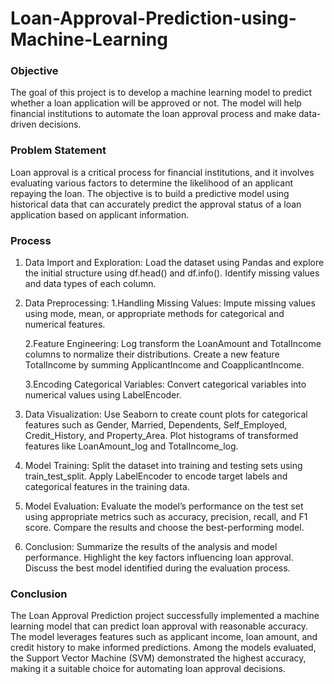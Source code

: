 # Loan-Approval-Prediction-using-Machine-Learning

### Objective
The goal of this project is to develop a machine learning model to predict whether a loan application will be approved or not. The model will help financial institutions to automate the loan approval process and make data-driven decisions.

### Problem Statement
Loan approval is a critical process for financial institutions, and it involves evaluating various factors to determine the likelihood of an applicant repaying the loan. The objective is to build a predictive model using historical data that can accurately predict the approval status of a loan application based on applicant information.

### Process
1. Data Import and Exploration:
Load the dataset using Pandas and explore the initial structure using df.head() and df.info().
Identify missing values and data types of each column.
2. Data Preprocessing:
   1.Handling Missing Values: Impute missing values using mode, mean, or appropriate methods for categorical and numerical features.

   2.Feature Engineering: Log transform the LoanAmount and TotalIncome columns to normalize their distributions.
                          Create a new feature TotalIncome by summing ApplicantIncome and CoapplicantIncome.

   3.Encoding Categorical Variables: Convert categorical variables into numerical values using LabelEncoder.
4. Data Visualization:
Use Seaborn to create count plots for categorical features such as Gender, Married, Dependents, Self_Employed, Credit_History, and Property_Area.
Plot histograms of transformed features like LoanAmount_log and TotalIncome_log.
5. Model Training: Split the dataset into training and testing sets using train_test_split.
Apply LabelEncoder to encode target labels and categorical features in the training data.
6. Model Evaluation:
Evaluate the model’s performance on the test set using appropriate metrics such as accuracy, precision, recall, and F1 score.
Compare the results and choose the best-performing model.
7. Conclusion:
Summarize the results of the analysis and model performance.
Highlight the key factors influencing loan approval.
Discuss the best model identified during the evaluation process.
### Conclusion
The Loan Approval Prediction project successfully implemented a machine learning model that can predict loan approval with reasonable accuracy. The model leverages features such as applicant income, loan amount, and credit history to make informed predictions. Among the models evaluated, the Support Vector Machine (SVM) demonstrated the highest accuracy, making it a suitable choice for automating loan approval decisions.

